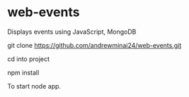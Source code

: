 # web-events
Displays events using  JavaScript, MongoDB

git clone https://github.com/andrewminai24/web-events.git

cd into project

npm install 

To start  node app. 
